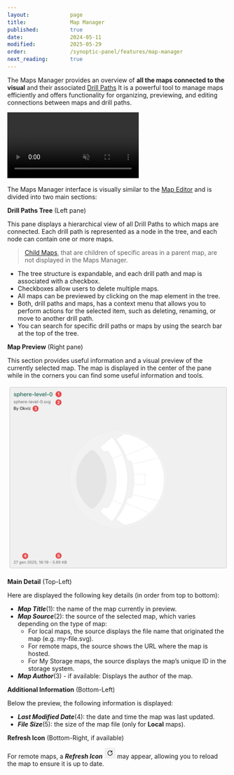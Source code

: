 ```yaml
---
layout:             page
title:              Map Manager
published:          true
date:               2024-05-11
modified:           2025-05-29
order:              /synoptic-panel/features/map-manager
next_reading:       true
---
```


The Maps Manager provides an overview of **all the maps connected to the visual** and their associated [Drill Paths](./drill-mode.md#the-drill-path) It is a powerful tool to manage maps efficiently and offers functionality for organizing, previewing, and editing connections between maps and drill paths.

<video src="images/map-manager.mp4" autoplay loop muted></video>

The Maps Manager interface is visually similar to the [Map Editor](./map-editor/layout.md) and is divided into two main sections:

**Drill Paths Tree** (Left pane)

This pane displays a hierarchical view of all Drill Paths to which maps are connected. Each drill path is represented as a node in the tree, and each node can contain one or more maps.

> [Child Maps](../features/drill-mode.md#child-maps), that are children of specific areas in a parent map, are not displayed in the Maps Manager.

- The tree structure is expandable, and each drill path and map is associated with a checkbox.
- Checkboxes allow users to delete multiple maps.
- All maps can be previewed by clicking on the map element in the tree.
- Both, drill paths and maps, has a context menu that allows you to perform actions for the selected item, such as deleting, renaming, or move to another drill path.
- You can search for specific drill paths or maps  by using the search bar at the top of the tree.

**Map Preview** (Right pane)

This section provides useful information and a visual preview of the currently selected map.
The map is displayed in the center of the pane while in the corners you can find some useful information and tools.

<img src="images/map-manager-map-preview.png" width="600">

**Main Detail** (Top-Left)

Here are displayed the following key details (in order from top to bottom):
- ***Map Title***(1): the name of the map currently in preview.
- ***Map Source***(2): the source of the selected map, which varies depending on the type of map:
	- For local maps, the source displays the file name that originated the map (e.g. my-file.svg).
	- For remote maps, the source shows the URL where the map is hosted.
	- For My Storage maps, the source displays the map’s unique ID in the storage system.
- ***Map Author***(3) - if available: Displays the author of the map.

**Additional Information** (Bottom-Left)

Below the preview, the following information is displayed:
- ***Last Modified Date***(4): the date and time the map was last updated.
- ***File Size***(5): the size of the map file (only for **Local** maps).

**Refresh Icon** (Bottom-Right, if available)

For remote maps, a ***Refresh Icon*** <img src="images/refresh-icon.png" width="25" class="nomargin"> may appear, allowing you to reload the map to ensure it is up to date.